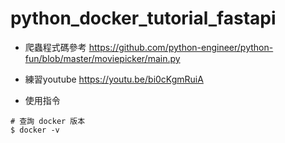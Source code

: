 # python_docker_tutorial_fastapi


- 爬蟲程式碼參考
https://github.com/python-engineer/python-fun/blob/master/moviepicker/main.py

- 練習youtube
https://youtu.be/bi0cKgmRuiA


- 使用指令

```
# 查詢 docker 版本
$ docker -v
```
